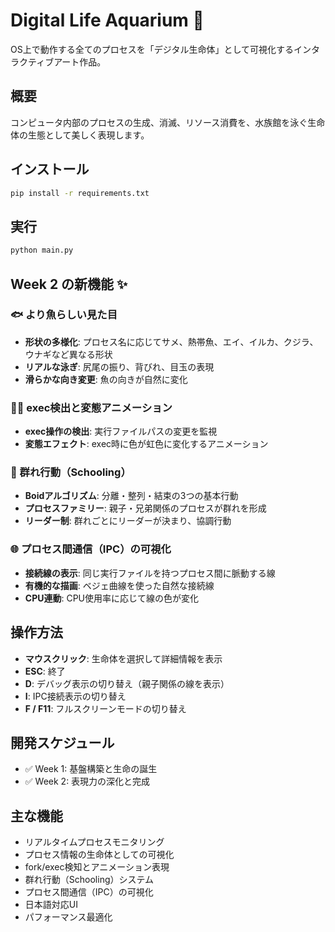 # Digital Life Aquarium 🐠

OS上で動作する全てのプロセスを「デジタル生命体」として可視化するインタラクティブアート作品。

## 概要
コンピュータ内部のプロセスの生成、消滅、リソース消費を、水族館を泳ぐ生命体の生態として美しく表現します。

## インストール
```bash
pip install -r requirements.txt
```

## 実行
```bash
python main.py
```

## Week 2 の新機能 ✨

### 🐟 より魚らしい見た目
- **形状の多様化**: プロセス名に応じてサメ、熱帯魚、エイ、イルカ、クジラ、ウナギなど異なる形状
- **リアルな泳ぎ**: 尻尾の振り、背びれ、目玉の表現
- **滑らかな向き変更**: 魚の向きが自然に変化

### 🏃‍♂️ exec検出と変態アニメーション
- **exec操作の検出**: 実行ファイルパスの変更を監視
- **変態エフェクト**: exec時に色が虹色に変化するアニメーション

### 🐠 群れ行動（Schooling）
- **Boidアルゴリズム**: 分離・整列・結束の3つの基本行動
- **プロセスファミリー**: 親子・兄弟関係のプロセスが群れを形成
- **リーダー制**: 群れごとにリーダーが決まり、協調行動

### 🌐 プロセス間通信（IPC）の可視化
- **接続線の表示**: 同じ実行ファイルを持つプロセス間に脈動する線
- **有機的な描画**: ベジェ曲線を使った自然な接続線
- **CPU連動**: CPU使用率に応じて線の色が変化

## 操作方法
- **マウスクリック**: 生命体を選択して詳細情報を表示
- **ESC**: 終了
- **D**: デバッグ表示の切り替え（親子関係の線を表示）
- **I**: IPC接続表示の切り替え
- **F / F11**: フルスクリーンモードの切り替え

## 開発スケジュール
- ✅ Week 1: 基盤構築と生命の誕生
- ✅ Week 2: 表現力の深化と完成

## 主な機能
- リアルタイムプロセスモニタリング
- プロセス情報の生命体としての可視化
- fork/exec検知とアニメーション表現
- 群れ行動（Schooling）システム
- プロセス間通信（IPC）の可視化
- 日本語対応UI
- パフォーマンス最適化
